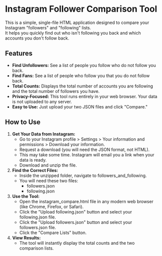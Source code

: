 # **Instagram Follower Comparison Tool**

This is a simple, single-file HTML application designed to compare your Instagram "followers" and "following" lists.  
It helps you quickly find out who isn't following you back and which accounts you don't follow back.

## **Features**

* **Find Unfollowers:** See a list of people you follow who do not follow you back.  
* **Find Fans:** See a list of people who follow you that you do not follow back.  
* **Total Counts:** Displays the total number of accounts you are following and the total number of followers you have.  
* **Privacy-Focused:** This tool runs entirely in your web browser. Your data is not uploaded to any server.  
* **Easy to Use:** Just upload your two JSON files and click "Compare."

## **How to Use**

1. **Get Your Data from Instagram:**  
   * Go to your Instagram profile \> Settings \> Your information and permissions \> Download your information.  
   * Request a download (you will need the JSON format, not HTML).  
   * This may take some time. Instagram will email you a link when your data is ready.  
   * Download and unzip the file.  
2. **Find the Correct Files:**  
   * Inside the unzipped folder, navigate to followers\_and\_following.  
   * You will need these two files:  
     * followers.json  
     * following.json  
3. **Use the Tool:**  
   * Open the instagram\_compare.html file in any modern web browser (like Chrome, Firefox, or Safari).  
   * Click the "Upload following.json" button and select your following.json file.  
   * Click the "Upload followers.json" button and select your followers.json file.  
   * Click the "Compare Lists" button.  
4. **View Results:**  
   * The tool will instantly display the total counts and the two comparison lists.

